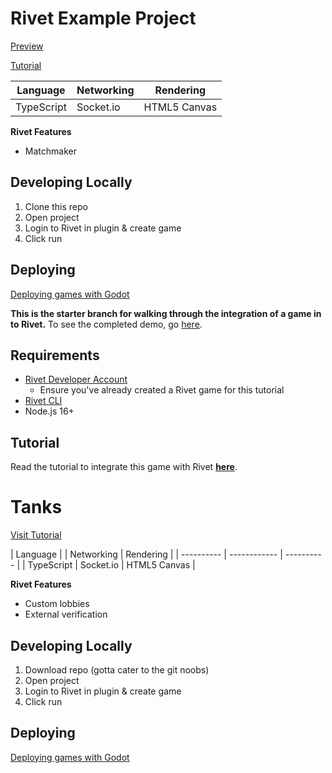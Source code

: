 # Rivet Example Project

[Preview](./media/preview.gif)

[Tutorial](https://docs.rivet.gg/general/examples/tanks-typescript-canvas-socketio)

| Language   |  Networking  | Rendering    |
| ---------- | ------------ | ------------ |
| TypeScript | Socket.io    | HTML5 Canvas | 

**Rivet Features**

- Matchmaker

## Developing Locally

1. Clone this repo
2. Open project
3. Login to Rivet in plugin & create game
4. Click run

## Deploying

[Deploying games with Godot](https://rivet.gg/docs/xxxx)

















**This is the starter branch for walking through the integration of a game in to Rivet.** To see the completed demo, go [here](https://github.com/rivet-gg/example-tanks-typescript-canvas-socketio/tree/checkpoint/03-integrate-server).

## Requirements

-   [Rivet Developer Account](https://hub.rivet.gg/developer)
    -   Ensure you've already created a Rivet game for this tutorial
-   [Rivet CLI](https://github.com/rivet-gg/cli)
-   Node.js 16+

## Tutorial

Read the tutorial to integrate this game with Rivet [**here**](https://docs.rivet.gg/general/examples/tanks-typescript-canvas-socketio).

# Tanks

[Visit Tutorial](https://rivet.gg/learn/godot/xxxx)

| Language   | | Networking | Rendering |
| ---------- | ------------ | ---------- |
| TypeScript | Socket.io | HTML5 Canvas |

**Rivet Features**

- Custom lobbies
- External verification

## Developing Locally

1. Download repo (gotta cater to the git noobs)
2. Open project
3. Login to Rivet in plugin & create game
4. Click run

## Deploying

[Deploying games with Godot](https://rivet.gg/docs/xxxx)

